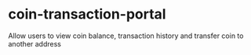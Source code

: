 # coin-transaction-portal
 Allow users to view coin balance, transaction history and transfer coin to another address
